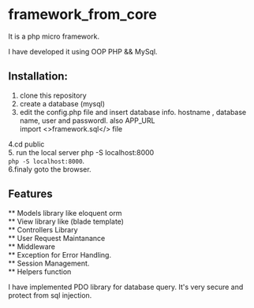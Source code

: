 # framework_from_core
It is a php micro framework.

I have developed it using OOP PHP && MySql.

 
 ## Installation:
 
 1. clone this repository
 2. create a database (mysql)
 3. edit the config.php file and insert database info. 
    hostname , database name, user and passwordl. also APP_URL<br>
  import <>framework.sql</> file
    
  4.cd public<br>
  5. run the local server php -S localhost:8000<br>
      ``php -S localhost:8000``.<br>
  6.finaly goto the browser.<br>
    
  ## Features 
  
  ** Models library like eloquent orm<br>
  ** View library like (blade template)<br>
  ** Controllers Library<br>
  ** User Request Maintanance<br>
  ** Middleware<br>
  ** Exception for Error Handling.<br>
  ** Session Management.<br>
  ** Helpers function<br>
  
  
  I have implemented PDO library for database query. It's very secure and protect from sql injection.
  
